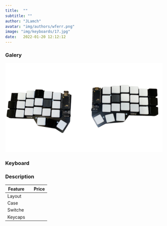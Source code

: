 ```yaml
---
title:  ""
subtitle: ""
author: "JLamch"
avatar: "img/authors/wferr.png"
image: "img/keyboards/17.jpg"
date:   2022-01-20 12:12:12
---
```

### Galery
![](img/keyboards/17.png)
 
### Keyboard


### Description

|   Feature     |               | Price  |
| ------------- |:-------------:| -----: |
| Layout        |       |        |
| Case          |       |        |
| Switche       |       |        |
| Keycaps       |       |        |